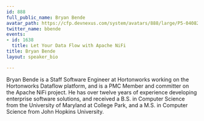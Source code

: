 ```yaml
---
id: 888
full_public_name: Bryan Bende
avatar_path: https://cfp.devnexus.com/system/avatars/888/large/P5-04082.jpg?1510930537
twitter_name: bbende
events:
- id: 1638
  title: Let Your Data Flow with Apache NiFi
title: Bryan Bende
layout: speaker_bio

---
```

Bryan Bende is a Staff Software Engineer at Hortonworks working on the Hortonworks Dataflow platform, and is a PMC Member and committer on the Apache NiFi project. He has over twelve years of experience developing enterprise software solutions, and received a B.S. in Computer Science from the University of Maryland at College Park, and a M.S. in Computer Science from John Hopkins University. 
